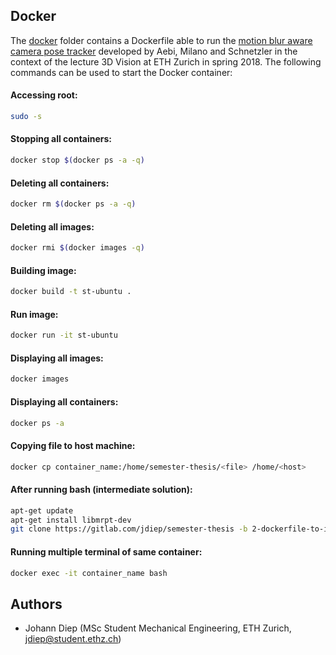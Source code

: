 ## Docker

The [docker](https://gitlab.com/jdiep/semester-thesis/tree/3-neural-mesh-reprojection/docker) folder contains a Dockerfile able to run the [motion blur aware camera pose tracker](https://gitlab.com/jdiep/semester-thesis/tree/3-neural-mesh-reprojection/pose-estimator) developed by Aebi, Milano and Schnetzler in the context of the lecture 3D Vision at ETH Zurich in spring 2018. The following commands can be used to start the Docker container: 


#### Accessing root:
```bash
sudo -s
```

#### Stopping all containers:
```bash
docker stop $(docker ps -a -q)
```

#### Deleting all containers:
```bash
docker rm $(docker ps -a -q)
```

#### Deleting all images:
```bash
docker rmi $(docker images -q)
```

#### Building image:
```bash
docker build -t st-ubuntu .
```

#### Run image:
```bash
docker run -it st-ubuntu
```

#### Displaying all images:
```bash
docker images
```

#### Displaying all containers:
```bash
docker ps -a
```

#### Copying file to host machine:
```bash
docker cp container_name:/home/semester-thesis/<file> /home/<host>
```

#### After running bash (intermediate solution):
```bash
apt-get update
apt-get install libmrpt-dev
git clone https://gitlab.com/jdiep/semester-thesis -b 2-dockerfile-to-install-all-dependencies-for-the-project
```

#### Running multiple terminal of same container:
```bash
docker exec -it container_name bash
```

## Authors

* Johann Diep (MSc Student Mechanical Engineering, ETH Zurich, jdiep@student.ethz.ch)